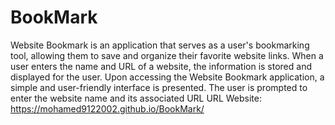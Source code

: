 # BookMark 
  Website Bookmark is an application that serves as a user's bookmarking tool, allowing them to save and organize their favorite website links. When a user enters the name and URL of a website, the information is stored and displayed for the user.
  Upon accessing the Website Bookmark application, a simple and user-friendly interface is presented. The user is prompted to enter the website name and its associated URL
URL Website: https://mohamed9122002.github.io/BookMark/
